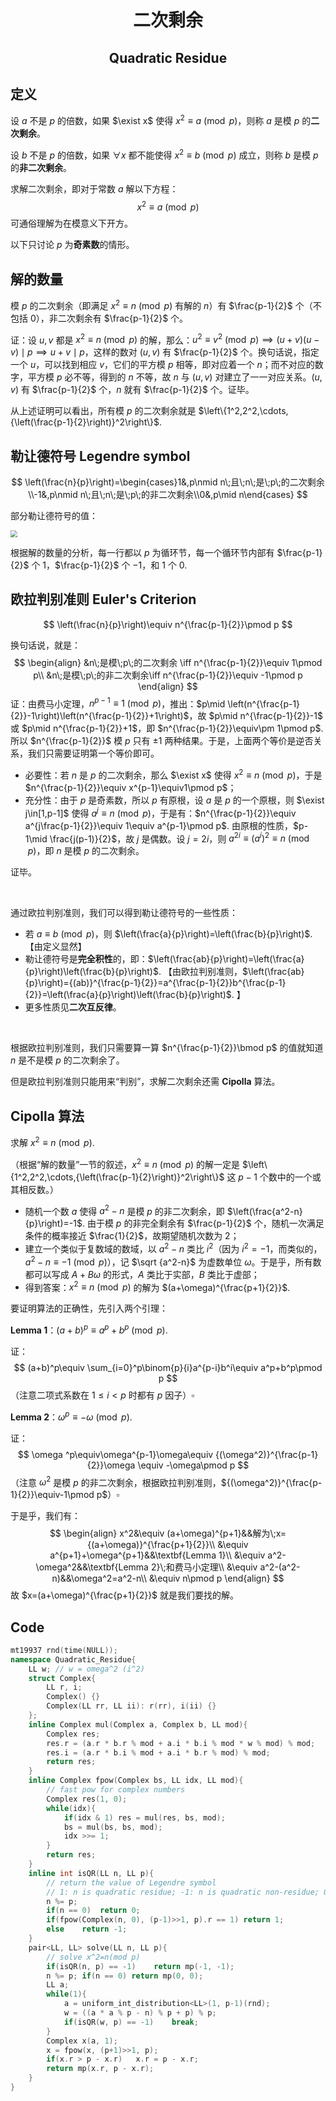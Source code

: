 <h1 style="text-align: center"> 二次剩余 </h1>

<h2 style="text-align: center"> Quadratic Residue </h2>



## 定义

设 $a$ 不是 $p$ 的倍数，如果 $\exist x$ 使得 $x^2\equiv a\pmod p$，则称 $a$ 是模 $p$ 的**二次剩余**。

设 $b$ 不是 $p$ 的倍数，如果 $\forall x$ 都不能使得 $x^2\equiv b\pmod p$ 成立，则称 $b$ 是模 $p$ 的**非二次剩余**。

求解二次剩余，即对于常数 $a$ 解以下方程：
$$
x^2\equiv a\pmod p
$$
可通俗理解为在模意义下开方。

以下只讨论 $p$ 为**奇素数**的情形。



## 解的数量

模 $p$ 的二次剩余（即满足 $x^2\equiv n\pmod p$ 有解的 $n$）有 $\frac{p-1}{2}$ 个（不包括 $0$），非二次剩余有 $\frac{p-1}{2}$ 个。

证：设 $u,v$ 都是 $x^2\equiv n\pmod p$ 的解，那么：$u^2\equiv v^2\pmod p\implies (u+v)(u-v)\mid p\implies u+v\mid p$，这样的数对 $(u,v)$ 有 $\frac{p-1}{2}$ 个。换句话说，指定一个 $u$，可以找到相应 $v$，它们的平方模 $p$ 相等，即对应着一个 $n$；而不对应的数字，平方模 $p$ 必不等，得到的 $n$ 不等，故 $n$ 与 $(u,v)$ 对建立了一一对应关系。$(u,v)$ 有 $\frac{p-1}{2}$ 个，$n$ 就有 $\frac{p-1}{2}$ 个。证毕。

从上述证明可以看出，所有模 $p$ 的二次剩余就是 $\left\{1^2,2^2,\cdots,{\left(\frac{p-1}{2}\right)}^2\right\}$. 



## 勒让德符号 Legendre symbol

$$
\left(\frac{n}{p}\right)=\begin{cases}1&,p\nmid n\;且\;n\;是\;p\;的二次剩余\\-1&,p\nmid n\;且\;n\;是\;p\;的非二次剩余\\0&,p\mid n\end{cases}
$$

部分勒让德符号的值：

<img src="/Users/jason/Desktop/模板/数学 Mathematics/数论 Number Theory/img/quad_residue.png" style="zoom: 67%;" />

根据解的数量的分析，每一行都以 $p$ 为循环节，每一个循环节内部有 $\frac{p-1}{2}$ 个 $1$，$\frac{p-1}{2}$ 个 $-1$，和 $1$ 个 $0$. 



## 欧拉判别准则 Euler's Criterion

$$
\left(\frac{n}{p}\right)\equiv n^{\frac{p-1}{2}}\pmod p
$$

换句话说，就是：
$$
\begin{align}
&n\;是模\;p\;的二次剩余 \iff n^{\frac{p-1}{2}}\equiv 1\pmod p\\
&n\;是模\;p\;的非二次剩余\iff n^{\frac{p-1}{2}}\equiv -1\pmod p
\end{align}
$$
证：由费马小定理，$n^{p-1}\equiv 1\pmod p$，推出：$p\mid \left(n^{\frac{p-1}{2}}-1\right)\left(n^{\frac{p-1}{2}}+1\right)$，故 $p\mid n^{\frac{p-1}{2}}-1$ 或 $p\mid n^{\frac{p-1}{2}}+1$，即 $n^{\frac{p-1}{2}}\equiv\pm 1\pmod p$. 所以 $n^{\frac{p-1}{2}}$ 模 $p$ 只有 $\pm 1$ 两种结果。于是，上面两个等价是逆否关系，我们只需要证明第一个等价即可。

- 必要性：若 $n$ 是 $p$ 的二次剩余，那么 $\exist x$ 使得 $x^2\equiv n\pmod p$，于是 $n^{\frac{p-1}{2}}\equiv x^{p-1}\equiv1\pmod p$；
- 充分性：由于 $p$ 是奇素数，所以 $p$ 有原根，设 $a$ 是 $p$ 的一个原根，则 $\exist j\in[1,p-1]$ 使得 $a^j\equiv n\pmod p$，于是有：$n^{\frac{p-1}{2}}\equiv a^{j\frac{p-1}{2}}\equiv 1\equiv a^{p-1}\pmod p$. 由原根的性质，$p-1\mid \frac{j(p-1)}{2}$，故 $j$ 是偶数。设 $j=2i$，则 $a^{2i}\equiv ({a^i})^2\equiv n\pmod p$，即 $n$ 是模 $p$ 的二次剩余。

证毕。

<br>

通过欧拉判别准则，我们可以得到勒让德符号的一些性质：

- 若 $a\equiv b\pmod p$，则 $\left(\frac{a}{p}\right)=\left(\frac{b}{p}\right)$. 【由定义显然】
- 勒让德符号是**完全积性**的，即：$\left(\frac{ab}{p}\right)=\left(\frac{a}{p}\right)\left(\frac{b}{p}\right)$. 【由欧拉判别准则，$\left(\frac{ab}{p}\right)={(ab)}^{\frac{p-1}{2}}=a^{\frac{p-1}{2}}b^{\frac{p-1}{2}}=\left(\frac{a}{p}\right)\left(\frac{b}{p}\right)$. 】
- 更多性质见**二次互反律**。

<br>

根据欧拉判别准则，我们只需要算一算 $n^{\frac{p-1}{2}}\bmod p$ 的值就知道 $n$ 是不是模 $p$ 的二次剩余了。

但是欧拉判别准则只能用来“判别”，求解二次剩余还需 $\textbf{Cipolla}$ 算法。



## $\textbf{Cipolla}$ 算法

求解 $x^2\equiv n\pmod p$. 

（根据“解的数量”一节的叙述，$x^2\equiv n\pmod p$ 的解一定是 $\left\{1^2,2^2,\cdots,{\left(\frac{p-1}{2}\right)}^2\right\}$ 这 $p-1$ 个数中的一个或其相反数。）

- 随机一个数 $a$ 使得 $a^2-n$ 是模 $p$ 的非二次剩余，即 $\left(\frac{a^2-n}{p}\right)=-1$. 由于模 $p$ 的非完全剩余有 $\frac{p-1}{2}$ 个，随机一次满足条件的概率接近 $\frac{1}{2}$，故期望随机次数为 $2$；
- 建立一个类似于复数域的数域，以 $a^2-n$ 类比 $i^2$（因为 $i^2=-1$，而类似的，$a^2-n\equiv -1\pmod p$），记 $\sqrt {a^2-n}$ 为虚数单位 $\omega$。于是乎，所有数都可以写成 $A+B\omega$ 的形式，$A$ 类比于实部，$B$ 类比于虚部；
- 得到答案：$x^2\equiv n\pmod p$ 的解为 $(a+\omega)^{\frac{p+1}{2}}$. 

要证明算法的正确性，先引入两个引理：

$\textbf{Lemma 1}$：$(a+b)^p\equiv a^p+b^p\pmod p$. 

证：
$$
(a+b)^p\equiv \sum_{i=0}^p\binom{p}{i}a^{p-i}b^i\equiv a^p+b^p\pmod p
$$
（注意二项式系数在 $1\leqslant i<p$ 时都有 $p$ 因子）$\square$ 

$\textbf{Lemma 2}$：$\omega ^p\equiv -\omega\pmod p$. 

证：
$$
\omega ^p\equiv\omega^{p-1}\omega\equiv {(\omega^2)}^{\frac{p-1}{2}}\omega \equiv -\omega\pmod p
$$
（注意 $\omega^2$ 是模 $p$ 的非二次剩余，根据欧拉判别准则，${(\omega^2)}^{\frac{p-1}{2}}\equiv-1\pmod p$）$\square$ 

于是乎，我们有：
$$
\begin{align}
x^2&\equiv (a+\omega)^{p+1}&&解为\;x={(a+\omega)}^{\frac{p+1}{2}}\\
&\equiv a^{p+1}+\omega^{p+1}&&\textbf{Lemma 1}\\
&\equiv a^2-\omega^2&&\textbf{Lemma 2}\;和费马小定理\\
&\equiv a^2-(a^2-n)&&\omega^2=a^2-n\\
&\equiv n\pmod p
\end{align}
$$
故 $x=(a+\omega)^{\frac{p+1}{2}}$ 就是我们要找的解。



## Code

```cpp
mt19937 rnd(time(NULL));
namespace Quadratic_Residue{
	LL w; // w = omega^2 (i^2)
	struct Complex{
		LL r, i;
		Complex() {}
		Complex(LL rr, LL ii): r(rr), i(ii) {}
	};
	inline Complex mul(Complex a, Complex b, LL mod){
		Complex res;
		res.r = (a.r * b.r % mod + a.i * b.i % mod * w % mod) % mod;
		res.i = (a.r * b.i % mod + a.i * b.r % mod) % mod;
		return res;
	}
	inline Complex fpow(Complex bs, LL idx, LL mod){
		// fast pow for complex numbers
		Complex res(1, 0);
		while(idx){
			if(idx & 1)	res = mul(res, bs, mod);
			bs = mul(bs, bs, mod);
			idx >>= 1;
		}
		return res;
	}
	inline int isQR(LL n, LL p){
		// return the value of Legendre symbol
		// 1: n is quadratic residue; -1: n is quadratic non-residue; 0: n%p==0
		n %= p;
		if(n == 0)	return 0;
		if(fpow(Complex(n, 0), (p-1)>>1, p).r == 1)	return 1;
		else	return -1;
	}
	pair<LL, LL> solve(LL n, LL p){
		// solve x^2=n(mod p)
		if(isQR(n, p) == -1)	return mp(-1, -1);
		n %= p; if(n == 0) return mp(0, 0);
		LL a;
		while(1){
			a = uniform_int_distribution<LL>(1, p-1)(rnd);
			w = ((a * a % p - n) % p + p) % p;
			if(isQR(w, p) == -1)	break;
		}
		Complex x(a, 1);
		x = fpow(x, (p+1)>>1, p);
		if(x.r > p - x.r)	x.r = p - x.r;
		return mp(x.r, p - x.r);
	}
}
```

